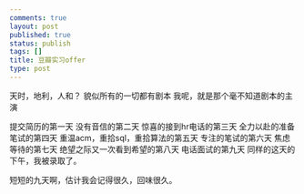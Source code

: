 ```yaml
--- 
comments: true
layout: post
published: true
status: publish
tags: []
title: 豆瓣实习offer
type: post
---
```

天时，地利，人和？
貌似所有的一切都有剧本
我呢，就是那个毫不知道剧本的主演

提交简历的第一天
没有音信的第二天
惊喜的接到hr电话的第三天
全力以赴的准备笔试的第四天
重温acm，重拾sql，重拾算法的第五天
专注的笔试的第六天
焦虑等待的第七天
绝望之际又一次看到希望的第八天
电话面试的第九天
同样的这天的下午，我被录取了。

短短的九天啊，估计我会记得很久，回味很久。
